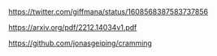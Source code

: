 https://twitter.com/giffmana/status/1608568387583737856

https://arxiv.org/pdf/2212.14034v1.pdf

https://github.com/jonasgeiping/cramming